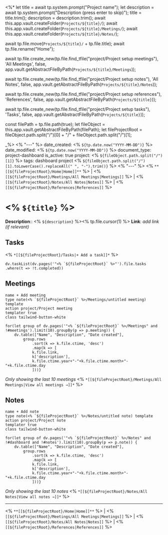<%*
let title = await tp.system.prompt("Project name");
let description = await tp.system.prompt("Description (press enter to skip)");
title = title.trim();
description = description.trim();
await this.app.vault.createFolder(`Projects/${title}/`);
await this.app.vault.createFolder(`Projects/${title}/Meetings/`);
await this.app.vault.createFolder(`Projects/${title}/Notes/`);

await tp.file.move(`Projects/${title}/` + tp.file.title);
await tp.file.rename("Home");

await tp.file.create_new(tp.file.find_tfile("project/Project setup meetings"), 'All Meetings', false, app.vault.getAbstractFileByPath(`Projects/${title}/Meetings`));

await tp.file.create_new(tp.file.find_tfile("project/Project setup notes"), 'All Notes', false, app.vault.getAbstractFileByPath(`Projects/${title}/Notes`));

await tp.file.create_new(tp.file.find_tfile("project/Project setup references"), 'References', false, app.vault.getAbstractFileByPath(`Projects/${title}`));

await tp.file.create_new(tp.file.find_tfile("project/Project setup tasks"), 'Tasks', false, app.vault.getAbstractFileByPath(`Projects/${title}`));

const filePath = tp.file.path(true);
let fileObject = this.app.vault.getAbstractFileByPath(filePath);
let fileProjectRoot = fileObject.path.split("/")[0] + "/" + fileObject.path.split("/")[1];

_%>
<% "---" %>
date_created: <% `${tp.date.now("YYYY-MM-DD")}` %>
date_modified: <% `${tp.date.now("YYYY-MM-DD")}` %>
document_type: project-dashboard
is_active: true
project: <% `${fileObject.path.split("/")[1]}` %>
tags: dashboard project <% `${fileObject.path.split("/")[1].toLowerCase().replaceAll(" ", "-").trim()}` %>
<% "---" %>
<% `**[[${fileProjectRoot}/Home|Home]]**` %> | <% `[[${fileProjectRoot}/Meetings/All Meetings|Meetings]]` %> | <% `[[${fileProjectRoot}/Notes/All Notes|Notes]]` %> | <% `[[${fileProjectRoot}/References|References]]` %>
# <% `${title}` %>
**Description**:: <% `${description}` %><% tp.file.cursor(1) %>
**Link**: *add link (if relevant)*


## Tasks
<% `*[[${fileProjectRoot}/Tasks|+ Add a task]]*` %>
```dataviewjs 
dv.taskList(dv.pages('"<% `${fileProjectRoot}` %>"').file.tasks .where(t => !t.completed))
```

## Meetings
```button
name + Add meeting
type note(<% `${fileProjectRoot}` %>/Meetings/untitled meeting) template
action project/Project meeting
templater true
class tailwind-button-white
```
```dataviewjs
for(let group of dv.pages('"<% `${fileProjectRoot}` %>/Meetings" and !#meetings').limit(10).groupBy(p => p.meeting)) {
	dv.table(["Name", "Description", "Date created"], 
		group.rows 
			.sort(k => k.file.ctime, 'desc')
			.map(k => [
			k.file.link, 
			k['description'],
			k.file.ctime.year+"-"+k.file.ctime.month+"-"+k.file.ctime.day
			]))}
```
*Only showing the last 10 meetings*
<% `*[[${fileProjectRoot}/Meetings/All Meetings|View all meetings →]]*` %>

## Notes
```button
name + Add note
type note(<% `${fileProjectRoot}` %>/Notes/untitled note) template
action project/Project note
templater true
class tailwind-button-white
```
```dataviewjs
for(let group of dv.pages('"<% `${fileProjectRoot}` %>/Notes" and !#dashboard and !#notes').limit(10).groupBy(p => p.note)) {
	dv.table(["Name", "Description", "Date created"], 
		group.rows 
			.sort(k => k.file.ctime, 'desc')
			.map(k => [
			k.file.link, 
			k['description'],
			k.file.ctime.year+"-"+k.file.ctime.month+"-"+k.file.ctime.day
			]))}
```
*Only showing the last 10 notes*
<% `*[[${fileProjectRoot}/Notes/All Notes|View all notes →]]*` %>

---
<% `**[[${fileProjectRoot}/Home|Home]]**` %> | <% `[[${fileProjectRoot}/Meetings/All Meetings|Meetings]]` %> | <% `[[${fileProjectRoot}/Notes/All Notes|Notes]]` %> | <% `[[${fileProjectRoot}/References|References]]` %>
